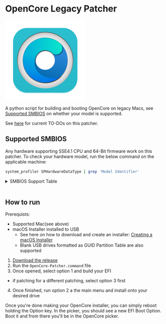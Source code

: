 # OpenCore Legacy Patcher

<img src="OC-Patcher.png" width="256">

A python script for building and booting OpenCore on legacy Macs, see [Supported SMBIOS](#supported-smbios) on whether your model is supported.

See [here](https://github.com/dortania/Opencore-Legacy-Patcher/issues/1) for current TO-DOs on this patcher.

## Supported SMBIOS

Any hardware supporting SSE4.1 CPU and 64-Bit firmware work on this patcher. To check your hardware model, run the below command on the applicable machine:

```bash
system_profiler SPHardwareDataType | grep 'Model Identifier'
```

<details>
<summary>SMBIOS Support Table</summary>

```
MacBook5,1
MacBook5,2
MacBook6,1
MacBook7,1

MacBookAir2,1
MacBookAir3,1
MacBookAir3,2
MacBookAir4,1
MacBookAir4,2
MacBookAir5,1
MacBookAir5,2

MacBookPro3,1
MacBookPro4,1
MacBookPro5,1
MacBookPro5,2
MacBookPro5,3
MacBookPro5,4
MacBookPro5,5
MacBookPro6,1
MacBookPro6,2
MacBookPro7,1
MacBookPro8,1
MacBookPro8,2
MacBookPro8,3
MacBookPro9,1
MacBookPro9,2
MacBookPro10,1
MacBookPro10,2

Macmini3,1
Macmini4,1
Macmini5,1
Macmini5,2
Macmini5,3
Macmini6,1
Macmini6,2

iMac7,1
iMac8,1
iMac9,1
iMac10,1
iMac11,1
iMac11,2
iMac11,3
iMac12,1
iMac12,2
iMac13,1
iMac13,2
iMac14,1
iMac14,2
iMac14,3

MacPro3,1
MacPro4,1
MacPro5,1

Xserve3,1
```

</details>
<br>

## How to run

Prerequists:

* Supported Mac(see above)
* macOS Installer installed to USB
  * See here on how to download and create an installer: [Creating a macOS Installer](https://dortania.github.io/OpenCore-Install-Guide/installer-guide/mac-install.html)
  * Blank USB drives formatted as GUID Partition Table are also supported

1. [Download the release](https://github.com/dortania/Opencore-Legacy-Patcher/releases)
2. Run the `OpenCore-Patcher.command` file
3. Once opened, select option 1 and build your EFI
  * if patching for a different patching, select option 3 first
4. Once finished, run option 2 a the main menu and install onto your desired drive

Once you're done making your OpenCore installer, you can simply reboot holding the Option key. In the picker, you should see a new EFI Boot Option. Boot it and from there you'll be in the OpenCore picker.
